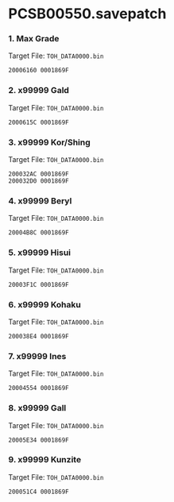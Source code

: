 # PCSB00550.savepatch

### 1. Max Grade

Target File: `TOH_DATA0000.bin`

```
20006160 0001869F
```

### 2. x99999 Gald

Target File: `TOH_DATA0000.bin`

```
2000615C 0001869F
```

### 3. x99999 Kor/Shing

Target File: `TOH_DATA0000.bin`

```
200032AC 0001869F
200032D0 0001869F
```

### 4. x99999 Beryl

Target File: `TOH_DATA0000.bin`

```
20004B8C 0001869F
```

### 5. x99999 Hisui

Target File: `TOH_DATA0000.bin`

```
20003F1C 0001869F
```

### 6. x99999 Kohaku

Target File: `TOH_DATA0000.bin`

```
200038E4 0001869F
```

### 7. x99999 Ines

Target File: `TOH_DATA0000.bin`

```
20004554 0001869F
```

### 8. x99999 Gall

Target File: `TOH_DATA0000.bin`

```
20005E34 0001869F
```

### 9. x99999 Kunzite

Target File: `TOH_DATA0000.bin`

```
200051C4 0001869F
```

